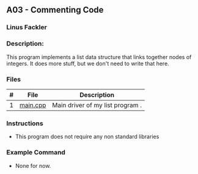 ## A03 - Commenting Code
### Linus Fackler
### Description:

This program implements a list data structure that links together nodes of integers. It does more stuff, but we don't need to write that here.

### Files

|   #   | File     | Description                      |
| :---: | -------- | -------------------------------- |
|   1   | <a href="https://github.com/linusfackler/2143-OOP-fackler/blob/main/Assignments/A03/main.cpp">main.cpp</a> | Main driver of my list program . |


### Instructions

- This program does not require any non standard libraries

### Example Command

- None for now.
